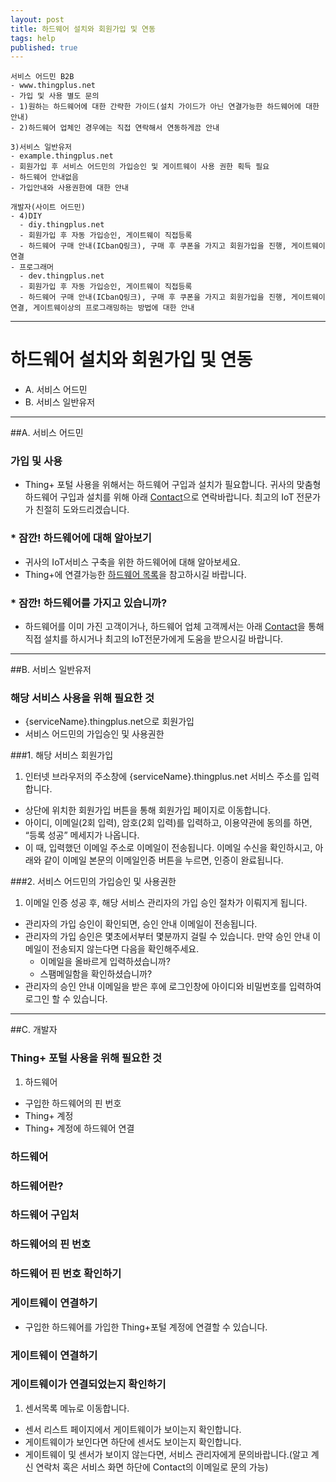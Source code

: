 ```yaml
---
layout: post
title: 하드웨어 설치와 회원가입 및 연동
tags: help
published: true
---
```


```
서비스 어드민 B2B
- www.thingplus.net
- 가입 및 사용 별도 문의
- 1)원하는 하드웨어에 대한 간략한 가이드(설치 가이드가 아닌 연결가능한 하드웨어에 대한 안내)
- 2)하드웨어 업체인 경우에는 직접 연락해서 연동하게끔 안내

3)서비스 일반유저
- example.thingplus.net
- 회원가입 후 서비스 어드민의 가입승인 및 게이트웨이 사용 권한 획득 필요  
- 하드웨어 안내없음
- 가입안내와 사용권한에 대한 안내

개발자(사이트 어드민)
- 4)DIY
  - diy.thingplus.net
  - 회원가입 후 자동 가입승인, 게이트웨이 직접등록
  - 하드웨어 구매 안내(ICbanQ링크), 구매 후 쿠폰을 가지고 회원가입을 진행, 게이트웨이 연결
- 프로그래머
  - dev.thingplus.net
  - 회원가입 후 자동 가입승인, 게이트웨이 직접등록
  - 하드웨어 구매 안내(ICbanQ링크), 구매 후 쿠폰을 가지고 회원가입을 진행, 게이트웨이 연결, 게이트웨이상의 프로그래밍하는 방법에 대한 안내
```



---
# 하드웨어 설치와 회원가입 및 연동
* A. 서비스 어드민
* B. 서비스 일반유저

---
##A. 서비스 어드민
### 가입 및 사용
* Thing+ 포털 사용을 위해서는 하드웨어 구입과 설치가 필요합니다. 귀사의 맞춤형 하드웨어 구입과 설치를 위해 아래 [Contact]()으로 연락바랍니다. 최고의 IoT 전문가가 친절히 도와드리겠습니다.

### * 잠깐! 하드웨어에 대해 알아보기
* 귀사의 IoT서비스 구축을 위한 하드웨어에 대해 알아보세요.
* Thing+에 연결가능한 [하드웨어 목록]()을 참고하시길 바랍니다.

### * 잠깐! 하드웨어를 가지고 있습니까?
* 하드웨어를 이미 가진 고객이거나, 하드웨어 업체 고객께서는 아래 [Contact]()을 통해 직접 설치를 하시거나 최고의 IoT전문가에게 도움을 받으시길 바랍니다.

---
##B. 서비스 일반유저
### 해당 서비스 사용을 위해 필요한 것
* {serviceName}.thingplus.net으로 회원가입
* 서비스 어드민의 가입승인 및 사용권한

###1. 해당 서비스 회원가입
1. 인터넷 브라우저의 주소창에 {serviceName}.thingplus.net 서비스 주소를 입력합니다.
* 상단에 위치한 회원가입 버튼을 통해 회원가입 페이지로 이동합니다.
* 아이디, 이메일(2회 입력), 암호(2회 입력)를 입력하고, 이용약관에 동의를 하면, “등록 성공” 메세지가 나옵니다.
* 이 때, 입력했던 이메일 주소로 이메일이 전송됩니다. 이메일 수신을 확인하시고, 아래와 같이 이메일 본문의 이메일인증 버튼을 누르면, 인증이 완료됩니다.

###2. 서비스 어드민의 가입승인 및 사용권한
1. 이메일 인증 성공 후, 해당 서비스 관리자의 가입 승인 절차가 이뤄지게 됩니다.
* 관리자의 가입 승인이 확인되면, 승인 안내 이메일이 전송됩니다.
* 관리자의 가입 승인은 몇초에서부터 몇분까지 걸릴 수 있습니다. 만약 승인 안내 이메일이 전송되지 않는다면 다음을 확인해주세요.
  * 이메일을 올바르게 입력하셨습니까?
  * 스팸메일함을 확인하셨습니까?
* 관리자의 승인 안내 이메일을 받은 후에 로그인창에 아이디와 비밀번호를 입력하여 로그인 할 수 있습니다.

---
##C. 개발자
### Thing+ 포털 사용을 위해 필요한 것
1. 하드웨어
* 구입한 하드웨어의 핀 번호
* Thing+ 계정
* Thing+ 계정에 하드웨어 연결

### 하드웨어

### 하드웨어란?

### 하드웨어 구입처

### 하드웨어의 핀 번호

### 하드웨어 핀 번호 확인하기

### 게이트웨이 연결하기
* 구입한 하드웨어를 가입한 Thing+포털 계정에 연결할 수 있습니다.

### 게이트웨이 연결하기

### 게이트웨이가 연결되었는지 확인하기
1. 센서목록 메뉴로 이동합니다.
* 센서 리스트 페이지에서 게이트웨이가 보이는지 확인합니다.
* 게이트웨이가 보인다면 하단에 센서도 보이는지 확인합니다.
* 게이트웨이 및 센서가 보이지 않는다면, 서비스 관리자에게 문의바랍니다.(알고 계신 연락처 혹은 서비스 화면 하단에 Contact의 이메일로 문의 가능)
